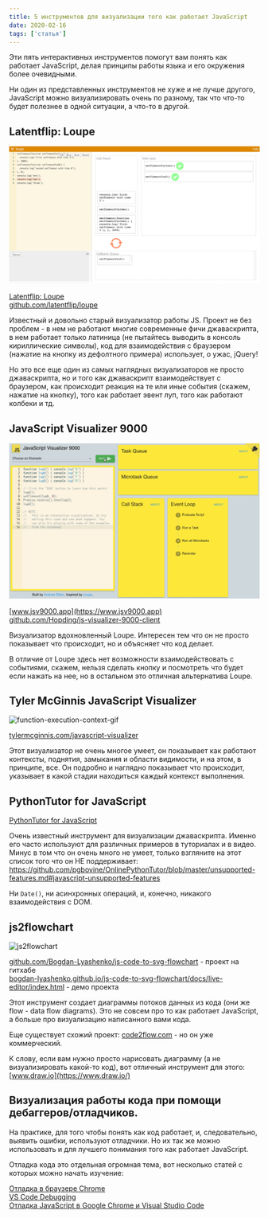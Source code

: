 ```yaml
---
title: 5 инструментов для визуализации того как работает JavaScript
date: 2020-02-16
tags: ['статья']
---
```


Эти пять интерактивных инструментов помогут вам понять как работает JavaScript, делая принципы работы языка и его окружения более очевидными.

Ни один из представленных инструментов не хуже и не лучше другого, JavaScript можно визуализировать очень по разному, так что что-то будет полезнее в одной ситуации, а что-то в другой.

## Latentflip: Loupe

![how-settimeout-works-in-javascript](./how-settimeout-works-in-javascript.jpg)

[Latentflip: Loupe](http://latentflip.com/loupe)  
[github.com/latentflip/loupe](https://github.com/latentflip/loupe)

Известный и довольно старый визуализатор работы JS. Проект не без проблем - в нем не работают многие современные фичи джаваскрипта, в нем работает только латиница (не пытайтесь выводить в консоль кириллические символы), код для взаимодействия с браузером (нажатие на кнопку из дефолтного примера) использует, о ужас, jQuery!

Но это все еще один из самых наглядных визуализаторов не просто джаваскрипта, но и того как джаваскрипт взаимодействует с браузером, как происходит реакция на те или иные события (скажем, нажатие на кнопку), того как работает эвент луп, того как работают колбеки и тд.

## JavaScript Visualizer 9000

![js-visualizer-9000-client](https://github.com/Hopding/js-visualizer-9000-client/raw/master/demo.gif)

[www.jsv9000.app](https://www.jsv9000.app)  
[github.com/Hopding/js-visualizer-9000-client](https://github.com/Hopding/js-visualizer-9000-client)

Визуализатор вдохновленный Loupe. Интересен тем что он не просто показывает что происходит, но и объясняет что код делает.

В отличие от Loupe здесь нет возможности взаимодействовать с событиями, скажем, нельзя сделать кнопку и посмотреть что будет если нажать на нее, но в остальном это отличная альтернатива Loupe.

## Tyler McGinnis JavaScript Visualizer

![function-execution-context-gif](https://tylermcginnis.com/images/posts/advanced-javascript/function-execution-context-gif.gif)

[tylermcginnis.com/javascript-visualizer](https://tylermcginnis.com/javascript-visualizer/)

Этот визуализатор не очень многое умеет, он показывает как работают контексты, поднятия, замыкания и области видимости, и на этом, в принципе, все. Он подробно и наглядно показывает что происходит, указывает в какой стадии находиться каждый контекст выполнения.

## PythonTutor for JavaScript

[PythonTutor for JavaScript](http://www.pythontutor.com/javascript.html#)

Очень известный инструмент для визуализации джаваскрипта. Именно его часто используют для различных примеров в туториалах и в видео. Минус в том что он очень много не умеет, только взгляните на этот список того что он НЕ поддерживает: https://github.com/pgbovine/OnlinePythonTutor/blob/master/unsupported-features.md#javascript-unsupported-features

Ни `Date()`, ни асинхронных операций, и, конечно, никакого взаимодействия с DOM.

## js2flowchart

![js2flowchart](https://raw.githubusercontent.com/Bogdan-Lyashenko/js-code-to-svg-flowchart/master/docs/live-editor/demo.gif)

[github.com/Bogdan-Lyashenko/js-code-to-svg-flowchart](https://github.com/Bogdan-Lyashenko/js-code-to-svg-flowchart) - проект на гитхабе  
[bogdan-lyashenko.github.io/js-code-to-svg-flowchart/docs/live-editor/index.html](https://bogdan-lyashenko.github.io/js-code-to-svg-flowchart/docs/live-editor/index.html) - демо проекта

Этот инструмент создает диаграммы потоков данных из кода (они же flow - data flow diagrams). Это не совсем про то как работает JavaScript, а больше про визуализацию написанного вами кода.

Еще существует схожий проект: [code2flow.com](https://code2flow.com) - но он уже коммерческий.

К слову, если вам нужно просто нарисовать диаграмму (а не визуализировать какой-то код), вот отличный инструмент для этого: [www.draw.io](https://www.draw.io/)

## Визуализация работы кода при помощи дебаггеров/отладчиков.

На практике, для того чтобы понять как код работает, и, следовательно, выявить ошибки, используют отладчики. Но их так же можно использовать и для лучшего понимания того как работает JavaScript.

Отладка кода это отдельная огромная тема, вот несколько статей с которых можно начать изучение:

[Отладка в браузере Chrome](https://learn.javascript.ru/debugging-chrome)  
[VS Code Debugging](https://code.visualstudio.com/Docs/editor/debugging)  
[Отладка JavaScript в Google Chrome и Visual Studio Code](https://medium.com/devschacht/%D0%BE%D1%82%D0%BB%D0%B0%D0%B4%D0%BA%D0%B0-javascript-%D0%B2-google-chrome-%D0%B8-visual-studio-code-c2f07603a5b8)
